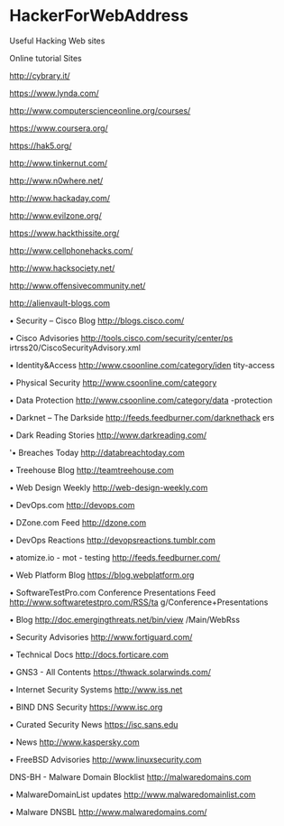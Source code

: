 # HackerForWebAddress
Useful Hacking Web sites

Online tutorial Sites

http://cybrary.it/

https://www.lynda.com/

http://www.computerscienceonline.org/courses/

https://www.coursera.org/

https://hak5.org/

http://www.tinkernut.com/

http://www.n0where.net/

http://www.hackaday.com/

http://www.evilzone.org/

https://www.hackthissite.org/

http://www.cellphonehacks.com/

http://www.hacksociety.net/

http://www.offensivecommunity.net/

http://alienvault-blogs.com

• Security – Cisco Blog
http://blogs.cisco.com/

• Cisco Advisories
http://tools.cisco.com/security/center/ps
irtrss20/CiscoSecurityAdvisory.xml

• Identity&Access
http://www.csoonline.com/category/iden
tity-access

• Physical Security
http://www.csoonline.com/category

• Data Protection
http://www.csoonline.com/category/data
-protection

• Darknet – The Darkside
http://feeds.feedburner.com/darknethack
ers

• Dark Reading Stories
http://www.darkreading.com/

'• Breaches Today
http://databreachtoday.com

• Treehouse Blog
http://teamtreehouse.com

• Web Design Weekly
http://web-design-weekly.com

• DevOps.com http://devops.com

• DZone.com Feed http://dzone.com

• DevOps Reactions
http://devopsreactions.tumblr.com

• atomize.io - mot - testing
http://feeds.feedburner.com/

• Web Platform Blog
https://blog.webplatform.org

• SoftwareTestPro.com Conference
Presentations Feed
http://www.softwaretestpro.com/RSS/ta
g/Conference+Presentations

• Blog
http://doc.emergingthreats.net/bin/view
/Main/WebRss

• Security Advisories
http://www.fortiguard.com/

• Technical Docs
http://docs.forticare.com

• GNS3 - All Contents
https://thwack.solarwinds.com/

• Internet Security Systems
http://www.iss.net

• BIND DNS Security
https://www.isc.org

• Curated Security News
https://isc.sans.edu

• News http://www.kaspersky.com

• FreeBSD Advisories
http://www.linuxsecurity.com


DNS-BH - Malware Domain
Blocklist
http://malwaredomains.com

• MalwareDomainList updates
http://www.malwaredomainlist.com

• Malware DNSBL
http://www.malwaredomains.com/
